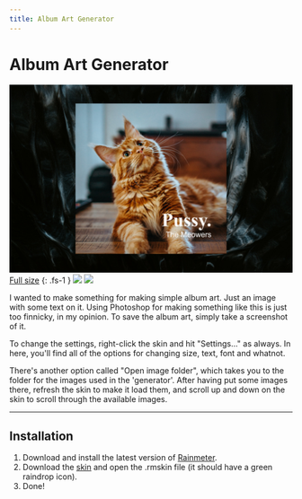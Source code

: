 ```yaml
---
title: Album Art Generator
---
```


# Album Art Generator

![](Album-Art-Generator-1500px.jpg)
[Full size](Album-Art-Generator.jpg)
{: .fs-1 }
![](https://img.shields.io/github/downloads/adriaanjelle/Album-Art-Generator/total?style=for-the-badge&labelColor=171d1a&color=171d1a) [![](https://img.shields.io/badge/DeviantArt-FFFFFF?style=for-the-badge&logo=deviantart&logoColor=FFFFFF&color=05CC47)](https://www.deviantart.com/adriaanjelle/art/Album-Art-Generator-983622396)

I wanted to make something for making simple album art. Just an image with some text on it. Using Photoshop for making something like this is just too finnicky, in my opinion. To save the album art, simply take a screenshot of it.

To change the settings, right-click the skin and hit "Settings..." as always. In here, you'll find all of the options for changing size, text, font and whatnot.

There's another option called "Open image folder", which takes you to the folder for the images used in the 'generator'. After having put some images there, refresh the skin to make it load them, and scroll up and down on the skin to scroll through the available images.

----

## Installation

1. Download and install the latest version of [Rainmeter](https://www.rainmeter.net/).  
2. Download the [skin](https://github.com/adriaanjelle/Album-Art-Generator/releases/latest) and open the .rmskin file (it should have a green raindrop icon).  
3. Done!
